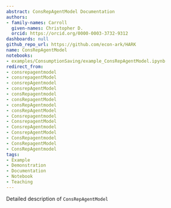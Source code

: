 ```yaml
---
abstract: ConsRepAgentModel Documentation
authors:
- family-names: Carroll
  given-names: Christopher D.
  orcid: https://orcid.org/0000-0003-3732-9312
dashboards: null
github_repo_url: https://github.com/econ-ark/HARK
name: ConsRepAgentModel
notebooks:
- examples/ConsumptionSaving/example_ConsRepAgentModel.ipynb
redirect_from:
- consrepagentmodel
- consrepagentModel
- consrepAgentmodel
- consrepAgentModel
- consRepagentmodel
- consRepagentModel
- consRepAgentmodel
- consRepAgentModel
- Consrepagentmodel
- ConsrepagentModel
- ConsrepAgentmodel
- ConsrepAgentModel
- ConsRepagentmodel
- ConsRepagentModel
- ConsRepAgentmodel
tags:
- Example
- Demonstration
- Documentation
- Notebook
- Teaching
---
```


Detailed description of `ConsRepAgentModel` 
